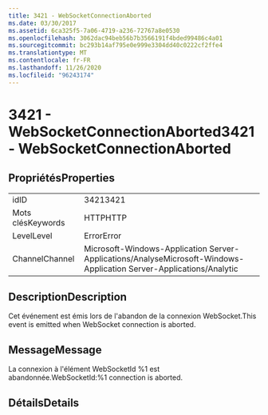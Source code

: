 ```yaml
---
title: 3421 - WebSocketConnectionAborted
ms.date: 03/30/2017
ms.assetid: 6ca325f5-7a06-4719-a236-72767a8e0530
ms.openlocfilehash: 3062dac94beb56b7b3566191f4bded99486c4a01
ms.sourcegitcommit: bc293b14af795e0e999e3304dd40c0222cf2ffe4
ms.translationtype: MT
ms.contentlocale: fr-FR
ms.lasthandoff: 11/26/2020
ms.locfileid: "96243174"
---
```

# <a name="3421---websocketconnectionaborted"></a><span data-ttu-id="0ddba-102">3421 - WebSocketConnectionAborted</span><span class="sxs-lookup"><span data-stu-id="0ddba-102">3421 - WebSocketConnectionAborted</span></span>

## <a name="properties"></a><span data-ttu-id="0ddba-103">Propriétés</span><span class="sxs-lookup"><span data-stu-id="0ddba-103">Properties</span></span>  
  
|||  
|-|-|  
|<span data-ttu-id="0ddba-104">id</span><span class="sxs-lookup"><span data-stu-id="0ddba-104">ID</span></span>|<span data-ttu-id="0ddba-105">3421</span><span class="sxs-lookup"><span data-stu-id="0ddba-105">3421</span></span>|  
|<span data-ttu-id="0ddba-106">Mots clés</span><span class="sxs-lookup"><span data-stu-id="0ddba-106">Keywords</span></span>|<span data-ttu-id="0ddba-107">HTTP</span><span class="sxs-lookup"><span data-stu-id="0ddba-107">HTTP</span></span>|  
|<span data-ttu-id="0ddba-108">Level</span><span class="sxs-lookup"><span data-stu-id="0ddba-108">Level</span></span>|<span data-ttu-id="0ddba-109">Error</span><span class="sxs-lookup"><span data-stu-id="0ddba-109">Error</span></span>|  
|<span data-ttu-id="0ddba-110">Channel</span><span class="sxs-lookup"><span data-stu-id="0ddba-110">Channel</span></span>|<span data-ttu-id="0ddba-111">Microsoft-Windows-Application Server-Applications/Analyse</span><span class="sxs-lookup"><span data-stu-id="0ddba-111">Microsoft-Windows-Application Server-Applications/Analytic</span></span>|  
  
## <a name="description"></a><span data-ttu-id="0ddba-112">Description</span><span class="sxs-lookup"><span data-stu-id="0ddba-112">Description</span></span>  

 <span data-ttu-id="0ddba-113">Cet événement est émis lors de l'abandon de la connexion WebSocket.</span><span class="sxs-lookup"><span data-stu-id="0ddba-113">This event is emitted when WebSocket connection is aborted.</span></span>  
  
## <a name="message"></a><span data-ttu-id="0ddba-114">Message</span><span class="sxs-lookup"><span data-stu-id="0ddba-114">Message</span></span>  

 <span data-ttu-id="0ddba-115">La connexion à l'élément WebSocketId %1 est abandonnée.</span><span class="sxs-lookup"><span data-stu-id="0ddba-115">WebSocketId:%1 connection is aborted.</span></span>  
  
## <a name="details"></a><span data-ttu-id="0ddba-116">Détails</span><span class="sxs-lookup"><span data-stu-id="0ddba-116">Details</span></span>

